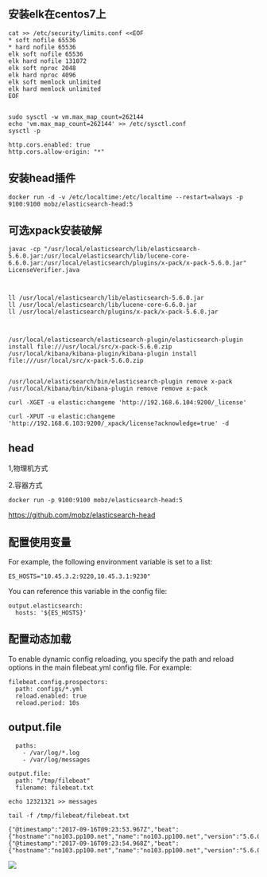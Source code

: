 ## 安装elk在centos7上
```
cat >> /etc/security/limits.conf <<EOF
* soft nofile 65536
* hard nofile 65536
elk soft nofile 65536
elk hard nofile 131072
elk soft nproc 2048
elk hard nproc 4096
elk soft memlock unlimited
elk hard memlock unlimited
EOF


sudo sysctl -w vm.max_map_count=262144
echo 'vm.max_map_count=262144' >> /etc/sysctl.conf
sysctl -p
```


```
http.cors.enabled: true
http.cors.allow-origin: "*"
```


## 安装head插件
```
docker run -d -v /etc/localtime:/etc/localtime --restart=always -p 9100:9100 mobz/elasticsearch-head:5
```


## 可选xpack安装破解
```
javac -cp "/usr/local/elasticsearch/lib/elasticsearch-5.6.0.jar:/usr/local/elasticsearch/lib/lucene-core-6.6.0.jar:/usr/local/elasticsearch/plugins/x-pack/x-pack-5.6.0.jar" LicenseVerifier.java



ll /usr/local/elasticsearch/lib/elasticsearch-5.6.0.jar
ll /usr/local/elasticsearch/lib/lucene-core-6.6.0.jar
ll /usr/local/elasticsearch/plugins/x-pack/x-pack-5.6.0.jar



/usr/local/elasticsearch/elasticsearch-plugin/elasticsearch-plugin install file:///usr/local/src/x-pack-5.6.0.zip
/usr/local/kibana/kibana-plugin/kibana-plugin install file:///usr/local/src/x-pack-5.6.0.zip


/usr/local/elasticsearch/bin/elasticsearch-plugin remove x-pack
/usr/local/kibana/bin/kibana-plugin remove remove x-pack

curl -XGET -u elastic:changeme 'http://192.168.6.104:9200/_license'

curl -XPUT -u elastic:changeme 'http://192.168.6.103:9200/_xpack/license?acknowledge=true' -d 
```


## head
1,物理机方式

2.容器方式
```
docker run -p 9100:9100 mobz/elasticsearch-head:5
```
https://github.com/mobz/elasticsearch-head


## 配置使用变量
For example, the following environment variable is set to a list:
```
ES_HOSTS="10.45.3.2:9220,10.45.3.1:9230"
```
You can reference this variable in the config file:
```
output.elasticsearch:
  hosts: '${ES_HOSTS}'
```

## 配置动态加载
To enable dynamic config reloading, you specify the path and reload options in the main filebeat.yml config file. For example:
```
filebeat.config.prospectors:
  path: configs/*.yml
  reload.enabled: true
  reload.period: 10s
```



## output.file

```
  paths:
    - /var/log/*.log
    - /var/log/messages

output.file:
  path: "/tmp/filebeat"
  filename: filebeat.txt
```


```
echo 12321321 >> messages
```


```
tail -f /tmp/filebeat/filebeat.txt

{"@timestamp":"2017-09-16T09:23:53.967Z","beat":{"hostname":"no103.pp100.net","name":"no103.pp100.net","version":"5.6.0"},"input_type":"log","message":"12321321","offset":655859,"source":"/var/log/messages","type":"log"}
{"@timestamp":"2017-09-16T09:23:54.968Z","beat":{"hostname":"no103.pp100.net","name":"no103.pp100.net","version":"5.6.0"},"input_type":"log","message":"12321321","offset":655868,"source":"/var/log/messages","type":"log"}
```

![](http://ww1.sinaimg.cn/large/9e792b8fgy1fjljzspqs0j21310ccgng)

